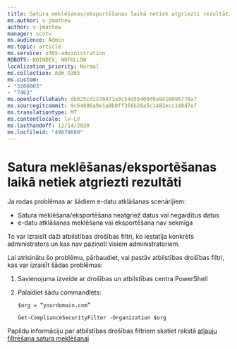 ```yaml
---
title: Satura meklēšanas/eksportēšanas laikā netiek atgriezti rezultāti
ms.author: v-jmathew
author: v-jmathew
manager: scotv
ms.audience: Admin
ms.topic: article
ms.service: o365-administration
ROBOTS: NOINDEX, NOFOLLOW
localization_priority: Normal
ms.collection: Adm_O365
ms.custom:
- "3200003"
- "7463"
ms.openlocfilehash: db025cd1278471a3c54d55409d9a9418095778a7
ms.sourcegitcommit: 9c64886a9e1a9b0ff356b28a5c1482ecc148d7ef
ms.translationtype: MT
ms.contentlocale: lv-LV
ms.lasthandoff: 12/14/2020
ms.locfileid: "49678680"
---
```

# <a name="no-results-returned-during-content-searchexport"></a>Satura meklēšanas/eksportēšanas laikā netiek atgriezti rezultāti

Ja rodas problēmas ar šādiem e-datu atklāšanas scenārijiem:

- Satura meklēšana/eksportēšana neatgriež datus vai negaidītus datus
- e-datu atklāšanas meklēšana vai eksportēšana nav sekmīga

To var izraisīt daži atbilstības drošības filtri, ko iestatīja konkrēts administrators un kas nav paziņoti visiem administratoriem.

Lai atrisinātu šo problēmu, pārbaudiet, vai pastāv atbilstības drošības filtri, kas var izraisīt šādas problēmas:

1. Savienojuma izveide ar drošības un atbilstības centra PowerShell
2. Palaidiet šādu commandlets:

    `$org = “yourdomain.com”`

    `Get-ComplianceSecurityFilter -Organization $org`

Papildu informāciju par atbilstības drošības filtriem skatiet rakstā [atļauju filtrēšana satura meklēšanai](https://docs.microsoft.com/microsoft-365/compliance/permissions-filtering-for-content-search)
